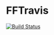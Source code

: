 # FFTravis
[![Build Status](https://travis-ci.org/wilddogqi/FFTravis.svg?branch=master)](https://travis-ci.org/wilddogqi/FFTravis)
